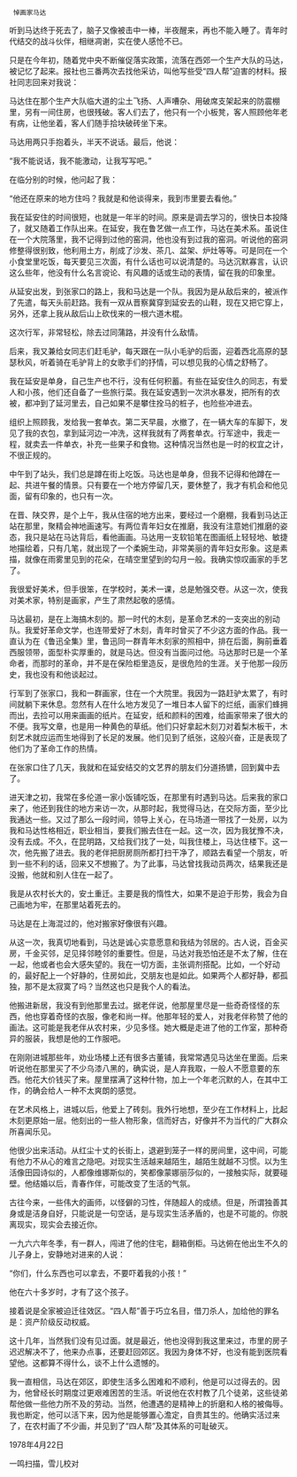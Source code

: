      悼画家马达 

  听到马达终于死去了，脑子又像被击中一棒，半夜醒来，再也不能入睡了。青年时代结交的战斗伙伴，相继凋谢，实在使人感怆不已。 

  只是在今年初，随着党中央不断催促落实政策，流落在西郊一个生产大队的马达，被记忆了起来。报社也三番两次去找他采访，叫他写些受“四人帮”迫害的材料。报社同志回来对我说： 

  马达住在那个生产大队临大道的尘土飞扬、人声嘈杂、用破席支架起来的防震棚里，另有一间住房，也很残破。客人们去了，他只有一个小板凳，客人照顾他年老有病，让他坐着，客人们随手拾块破砖坐下来。 

  马达用两只手抱着头，半天不说话。最后，他说： 

  “我不能说话，我不能激动，让我写写吧。” 

  在临分别的时候，他问起了我： 

  “他还在原来的地方住吗？我就是和他谈得来，我到市里要去看他。” 

  我在延安住的时间很短，也就是一年半的时间。原来是调去学习的，很快日本投降了，就又随着工作队出来。在延安，我在鲁艺做一点工作，马达在美术系。虽说住在一个大院落里，我不记得到过他的窑洞，他也没有到过我的窑洞。听说他的窑洞修整得很别致，他利用土方，削成了沙发、茶几、盆架、炉灶等等。可是同在一个小食堂里吃饭，每天要见三次面，有什么话也可以说清楚的。马达沉默寡言，认识这么些年，他没有什么名言谠论、有风趣的话或生动的表情，留在我的印象里。 

  从延安出发，到张家口的路上，我和马达是一个队。我因为是从敌后来的，被派作了先遣，每天头前赶路。我有一双从晋察冀穿到延安去的山鞋，现在又把它穿上，另外，还拿上我从敌后山上砍伐来的一根六道木棍。 

  这次行军，非常轻松，除去过同蒲路，并没有什么敌情。 

  后来，我又兼给女同志们赶毛驴，每天跟在一队小毛驴的后面，迎着西北高原的瑟瑟秋风，听着骑在毛驴背上的女歌手们的抒情，可以想见我的心情之舒畅了。 

  我在延安是单身，自己生产也不行，没有任何积蓄。有些在延安住久的同志，有爱人和小孩，他们还自备了一些旅行菜。我在延安遇到一次洪水暴发，把所有的衣被，都冲到了延河里去，自己如果不是攀住拴马的桩子，也险些冲进去。 

  组织上照顾我，发给我一套单衣。第二天早晨，水撤了，在一辆大车的车脚下，发见了我的衣包，拿到延河边一冲洗，这样我就有了两套单衣。行军途中，我走一程，就卖去一件单衣，补充一些果子和食物。这种情况当然也是一时的权宜之计，不很正规的。 

  中午到了站头，我们总是蹲在街上吃饭。马达也是单身，但我不记得和他蹲在一起、共进午餐的情景。只有要在一个地方停留几天，要休整了，我才有机会和他见面，留有印象的，也只有一次。 

  在晋、陕交界，是个上午，我从住宿的地方出来，要经过一个磨棚，我看到马达正站在那里，聚精会神地画速写。有两位青年妇女在推磨，我没有注意她们推磨的姿态，我只是站在马达背后，看他画画。马达用一支软铅笔在图画纸上轻轻地、敏捷地描绘着，只有几笔，就出现了一个柔婉生动，非常美丽的青年妇女形象。这是素描，就像在雨雾里见到的花朵，在晴空里望到的勾月一般。我确实惊叹画家的手艺了。 

  我很爱好美术，但手很笨，在学校时，美术一课，总是勉强交卷。从这一次，使我对美术家，特别是画家，产生了肃然起敬的感情。 

  马达最初，是在上海搞木刻的。那一时代的木刻，是革命艺术的一支突出的别动队。我爱好革命文学，也连带爱好了木刻，青年时曾买了不少这方面的作品。我一直认为在《鲁迅全集》里，鲁迅同一群青年木刻家的照相中，排在后面，胸前垂着西服领带，面型朴实厚重的，就是马达。但没有当面问过他。马达那时已是一个革命者，而那时的革命，并不是在保险柜里造反，是很危险的生涯。关于他那一段历史，我也没有和他谈起过。 

  行军到了张家口，我和一群画家，住在一个大院里。我因为一路赶驴太累了，有时间就躺下来休息。忽然有人在什么地方发见了一堆日本人留下的烂纸，画家们蜂拥而出，去捡可以用来画画的纸片。在延安，纸和颜料的困难，给画家带来了很大的不便。我写文章，也是用一种黄色的草纸。他们只好拿起木刻刀对着梨木板干，木刻艺术就应运而生地得到了长足的发展。他们见到了纸张，这般兴奋，正是表现了他们为了革命工作的热情。 

  在张家口住了几天，我就和在延安结交的文艺界的朋友们分道扬镳，回到冀中去了。 

  进天津之初，我常在多伦道一家小饭铺吃饭，在那里有时遇到马达。后来我的家口来了，他还到我住的地方来访一次，从那时起，我觉得马达，在交际方面，至少比我通达一些。又过了那么一段时间，领导上关心，在马场道一带找了一处房，以为我和马达性格相近，职业相当，要我们搬去住在一起。这一次，因为我犹豫不决，没有去成。不久，在昆明路，又给我们找了一处，叫我住楼上，马达住楼下。这一次，他先搬了进去。我的老伴把厨房厕所都打扫干净了，顺路去看望一个朋友，听到一些不利的话，回来又不想搬了。为了此事，马达曾找我动员两次，结果我还是没搬，他就和别人住在一起了。 

  我是从农村长大的，安土重迁。主要是我的惰性大，如果不是迫于形势，我会为自己画地为牢，在那里站着死去的。 

  马达是在上海混过的，他对搬家好像很有兴趣。 

  从这一次，我真切地看到，马达是诚心实意愿意和我结为邻居的。古人说，百金买房，千金买邻，足见择邻睦邻的重要性。但是，马达对我恐怕还是不太了解，住在一起，他或者也会大感失望的。我在一切方面，主张调剂搭配。比如，一个好动的，最好配上一个好静的，住房如此，交朋友也是如此。如果两个人都好静，都孤独，那不是太寂寞了吗？当然这也只是我个人的看法。 

  他搬进新居，我没有到他那里去过。据老伴说，他那屋里尽是一些奇奇怪怪的东西，他也穿着奇怪的衣服，像老和尚一样。他那年轻的爱人，对我老伴称赞了他的画法。这可能是我老伴从农村来，少见多怪。她大概是走进了他的工作室，那种奇异的服装，我想是他的工作服吧。 

  在刚刚进城那些年，劝业场楼上还有很多古董铺，我常常遇见马达坐在里面。后来听说他在那里买了不少乌漆八黑的，确实说，是人弃我取，一般人不愿意要的东西。他花大价钱买了来。屋里摆满了这种什物，加上一个年老沉默的人，在其中工作，的确会给人一种不太爽朗的感觉。 

  在艺术风格上，进城以后，他爱上了砖刻。我外行地想，至少在工作材料上，比起木刻更原始一层。他刻出的一些人物形象，信而好古，好像并不为当代的广大群众所喜闻乐见。 

  他很少出来活动。从红尘十丈的长街上，退避到笼子一样的房间里，这中间，可能有他力不从心的难言之隐吧。对现实生活越来越陌生，越陌生就越不习惯。以为生活像田园诗似的，人都像维娜斯似的，笑都像蒙娜丽莎似的，一接触实际，就要碰壁。他结婚以后，青春作伴，可能改变了生活的气氛。 

  古往今来，一些伟大的画师，以怪僻的习性，伴随超人的成绩。但是，所谓独善其身或是洁身自好，只能说是一句空话，是与现实生活矛盾的，也是不可能的。你脱离现实，现实会去接近你。 

  一九六六年冬季，有一群人，闯进了他的住宅，翻箱倒柜。马达俯在他出生不久的儿子身上，安静地对进来的人说： 

  “你们，什么东西也可以拿去，不要吓着我的小孩！” 

  他在六十多岁时，才有了这个孩子。 

  接着说是全家被迫迁往效区。“四人帮”善于巧立名目，借刀杀人，加给他的罪名是：资产阶级反动权威。 

  这十几年，当然我们没有见过面。就是最近，他也没得到我这里来过，市里的房子迟迟解决不了，他来办点事，还要赶回郊区。我因为身体不好，也没有能到医院看望他。这都算不得什么，谈不上什么遗憾的。 

  我一直相信，马达在郊区，即使生活多么困难和不顺利，他是可以过得去的。因为，他曾经长时期度过更艰难困苦的生活。听说他在农村教了几个徒弟，这些徒弟帮他做一些他力所不及的劳动。当然，他遭遇的是精神上的折磨和人格的被侮辱。我也断定，他可以活下来，因为他是能够置心澹定，自贵其生的。他确实活过来了，在农村画了不少画，并见到了“四人帮”及其体系的可耻破灭。 

  1978年4月22日 

  一鸣扫描，雪儿校对 


